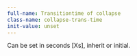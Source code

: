 ```yaml
---
full-name: Transitiontime of collapse
class-name: collapse-trans-time
init-value: unset
---
```

Can be set in seconds [Xs], inherit or initial.